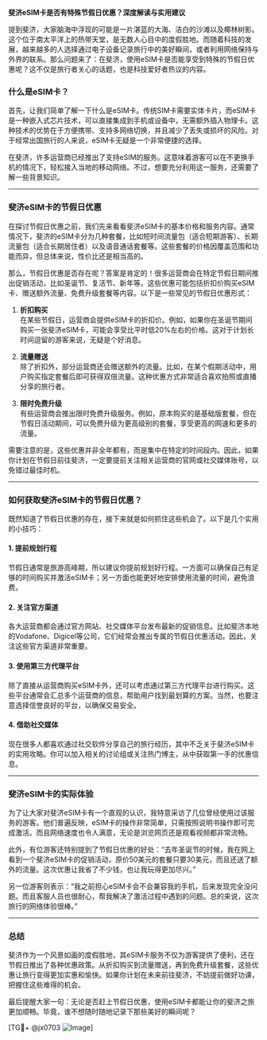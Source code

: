 **斐济eSIM卡是否有特殊节假日优惠？深度解读与实用建议**

提到斐济，大家脑海中浮现的可能是一片湛蓝的大海、洁白的沙滩以及椰林树影。这个位于南太平洋上的热带天堂，是无数人心目中的度假胜地。而随着科技的发展，越来越多的人选择通过电子设备记录旅行中的美好瞬间，或者利用网络保持与外界的联系。那么问题来了：在斐济，使用eSIM卡是否能享受到特殊的节假日优惠呢？这不仅是旅行者关心的话题，也是科技爱好者热议的内容。

### 什么是eSIM卡？

首先，让我们简单了解一下什么是eSIM卡。传统SIM卡需要实体卡片，而eSIM卡是一种嵌入式芯片技术，可以直接集成到手机或设备中，无需额外插入物理卡。这种技术的优势在于方便携带、支持多网络切换，并且减少了丢失或损坏的风险。对于经常出国旅行的人来说，eSIM卡无疑是一个非常便捷的选择。

在斐济，许多运营商已经推出了支持eSIM的服务。这意味着游客可以在不更换手机的情况下，轻松接入当地的移动网络。不过，想要充分利用这一服务，还需要了解一些背景知识。

---

### 斐济eSIM卡的节假日优惠

在探讨节假日优惠之前，我们先来看看斐济eSIM卡的基本价格和服务内容。通常情况下，斐济的eSIM卡分为几种套餐，比如短时间流量包（适合短期游客）、长期流量包（适合长期居住者）以及语音通话套餐等。这些套餐的价格因覆盖范围和功能而异，但总体来说，性价比还是相当高的。

那么，节假日优惠是否存在呢？答案是肯定的！很多运营商会在特定节假日期间推出促销活动，比如圣诞节、复活节、新年等。这些优惠可能包括折扣价购买eSIM卡、赠送额外流量、免费升级套餐等内容。以下是一些常见的节假日优惠形式：

1. **折扣购买**  
   在某些节假日，运营商会提供eSIM卡的折扣价。例如，如果你在圣诞节期间购买一张斐济eSIM卡，可能会享受比平时低20%左右的价格。这对于计划长时间逗留的游客来说，无疑是个好消息。

2. **流量赠送**  
   除了折扣外，部分运营商还会赠送额外的流量。比如，在某个假期活动中，用户购买指定套餐后即可获得双倍流量。这种优惠方式非常适合喜欢拍照或直播分享的旅行者。

3. **限时免费升级**  
   有些运营商会推出限时免费升级服务。例如，原本购买的是基础版套餐，但在节假日活动期间，可以免费升级为更高级别的套餐，享受更高的网速和更多的流量。

需要注意的是，这些优惠并非全年都有，而是集中在特定的时间段内。因此，如果你计划在节假日前往斐济，一定要提前关注相关运营商的官网或社交媒体账号，以免错过最佳时机。

---

### 如何获取斐济eSIM卡的节假日优惠？

既然知道了节假日优惠的存在，接下来就是如何抓住这些机会了。以下是几个实用的小技巧：

#### 1. 提前规划行程
节假日通常是旅游高峰期，所以建议你提前规划好行程。一方面可以确保自己有足够的时间购买并激活eSIM卡；另一方面也能更好地安排使用流量的时间，避免浪费。

#### 2. 关注官方渠道
各大运营商都会通过官方网站、社交媒体平台发布最新的促销信息。比如斐济本地的Vodafone、Digicel等公司，它们经常会推出专属的节假日优惠活动。因此，关注这些官方渠道非常重要。

#### 3. 使用第三方代理平台
除了直接从运营商购买eSIM卡外，还可以考虑通过第三方代理平台进行购买。这些平台通常会汇总多个运营商的信息，帮助用户找到最划算的方案。当然，也要注意选择信誉良好的平台，以确保交易安全。

#### 4. 借助社交媒体
现在很多人都喜欢通过社交软件分享自己的旅行经历，其中不乏关于斐济eSIM卡的实用攻略。你可以加入相关的讨论组或关注热门博主，从中获取第一手的优惠信息。

---

### 斐济eSIM卡的实际体验

为了让大家对斐济eSIM卡有一个直观的认识，我特意采访了几位曾经使用过该服务的游客。他们普遍反映，eSIM卡的操作非常简单，只需按照说明书操作即可完成激活。而且网络速度也令人满意，无论是浏览网页还是观看视频都非常流畅。

此外，有位游客还特别提到了节假日优惠的好处：“去年圣诞节的时候，我在网上看到一个斐济eSIM卡的促销活动，原价50美元的套餐只要30美元，而且还送了额外的流量。这次优惠让我省了不少钱，也让我玩得更加尽兴。”

另一位游客则表示：“我之前担心eSIM卡会不会兼容我的手机，后来发现完全没问题。而且客服人员也很耐心，帮我解决了激活过程中遇到的问题。总的来说，这次旅行的网络体验很棒。”

---

### 总结

斐济作为一个风景如画的度假胜地，其eSIM卡服务不仅为游客提供了便利，还在节假日推出了各种优惠政策。从折扣购买到流量赠送，再到免费升级套餐，这些优惠让旅行变得更加实惠和愉快。如果你计划在未来前往斐济，不妨提前做好功课，把握住这些难得的机会。

最后提醒大家一句：无论是否赶上节假日优惠，使用eSIM卡都能让你的斐济之旅更加顺畅。毕竟，谁不想随时随地记录下那些美好的瞬间呢？

[TG💪+ @jx0703 ![Image](https://github.com/user-attachments/assets/dbca1d08-cadb-493c-b0ec-ad6f7a83f270)]